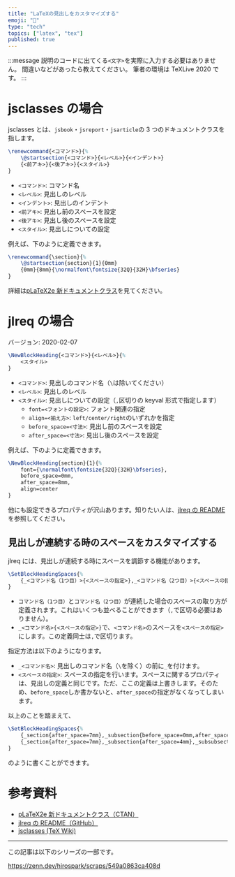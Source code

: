 ```yaml
---
title: "LaTeXの見出しをカスタマイズする"
emoji: "🔧"
type: "tech"
topics: ["latex", "tex"]
published: true
---
```


:::message
説明のコードに出てくる`<文字>`を実際に入力する必要はありません。
間違いなどがあったら教えてください。
筆者の環境は TeXLive 2020 です。
:::

# jsclasses の場合

jsclasses とは、`jsbook`・`jsreport`・`jsarticle`の 3 つのドキュメントクラスを指します。

```LaTeX
\renewcommand{<コマンド>}{%
    \@startsection{<コマンド>}{<レベル>}{<インデント>}
    {<前アキ>}{<後アキ>}{<スタイル>}
}
```

- `<コマンド>`: コマンド名
- `<レベル>`: 見出しのレベル
- `<インデント>`: 見出しのインデント
- `<前アキ>`: 見出し前のスペースを設定
- `<後アキ>`: 見出し後のスペースを設定
- `<スタイル>`: 見出しについての設定

例えば、下のように定義できます。

```LaTeX
\renewcommand{\section}{%
    \@startsection{section}{1}{0mm}
    {0mm}{8mm}{\normalfont\fontsize{32Q}{32H}\bfseries}
}
```

詳細は[pLaTeX2e 新ドキュメントクラス](https://ctan.math.washington.edu/tex-archive/language/japanese/jsclasses/jsclasses.pdf)を見てください。

# jlreq の場合

バージョン: 2020-02-07

```LaTeX
\NewBlockHeading{<コマンド>}{<レベル>}{%
    <スタイル>
}
```

- `<コマンド>`: 見出しのコマンド名（`\`は除いてください）
- `<レベル>`: 見出しのレベル
- `<スタイル>`: 見出しについての設定（`,`区切りの keyval 形式で指定します）
  - `font=<フォントの設定>`: フォント関連の指定
  - `align=<揃え方>`: `left/center/right`のいずれかを指定
  - `before_space=<寸法>`: 見出し前のスペースを設定
  - `after_space=<寸法>`: 見出し後のスペースを設定

例えば、下のように定義できます。

```LaTeX
\NewBlockHeading{section}{1}{%
    font={\normalfont\fontsize{32Q}{32H}\bfseries},
    before_space=0mm,
    after_space=8mm,
    align=center
}
```

他にも設定できるプロパティが沢山あります。知りたい人は、[jlreq の README](https://github.com/abenori/jlreq/blob/master/README-ja.md#見出し)を参照してください。

## 見出しが連続する時のスペースをカスタマイズする

jlreq には、見出しが連続する時にスペースを調節する機能があります。

```LaTeX
\SetBlockHeadingSpaces{%
    {_<コマンド名（1つ目）>{<スペースの指定>},_<コマンド名（2つ目）>{<スペースの指定>}}
}
```

- `コマンド名（1つ目）`と`コマンド名（2つ目）`が連続した場合のスペースの取り方が定義されます。これはいくつも並べることができます（`,`で区切る必要はありません）。
- `_<コマンド名>{<スペースの指定>}`で、`<コマンド名>`のスペースを`<スペースの指定>`にします。この定義同士は`,`で区切ります。

指定方法は以下のようになります。

- `_<コマンド名>`: 見出しのコマンド名（`\`を除く）の前に`_`を付けます。
- `<スペースの指定>`: スペースの指定を行います。スペースに関するプロパティは、見出しの定義と同じです。ただ、ここの定義は上書きします。そのため、`before_space`しか書かないと、`after_space`の指定がなくなってしまいます。

以上のことを踏まえて、

```LaTeX
\SetBlockHeadingSpaces{%
    {_section{after_space=7mm},_subsection{before_space=0mm,after_space=4mm}}
    {_section{after_space=7mm},_subsection{after_space=4mm},_subsubsection{after_space=4mm}}
}
```

のように書くことができます。

# 参考資料

- [pLaTeX2e 新ドキュメントクラス（CTAN）](https://ctan.org/pkg/jsclasses)
- [jlreq の README（GitHub）](https://github.com/abenori/jlreq/blob/master/README-ja.md)
- [jsclasses (TeX Wiki)](https://texwiki.texjp.org/?jsclasses)

---

この記事は以下のシリーズの一部です。

https://zenn.dev/hirospark/scraps/549a0863ca408d
